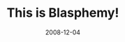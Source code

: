 ---
layout: base.njk
title : 'This is Blasphemy!' 
view_title : 'This is Blasphemy!' 
year : '2008' 
date : '2008-12-04' 
img_file : '/drawing/thisisblasphemy.png' 
html_file : 'thisisblasphemy' 
next_html : 'ilivealone.html' 
year_order : '553' 
permalink : "title/{{html_file}}.html"
---